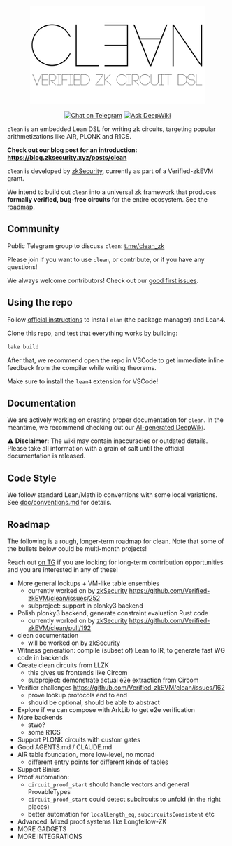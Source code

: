 <p align="center"> <img src="images/logo-w-subtitle-rect.png" width="400" alt="Clean logo"> </p>

<div align="center">

[![Chat on Telegram][ico-telegram]][link-telegram]
[![Ask DeepWiki][ico-deep-wiki]][link-deep-wiki]

</div>

`clean` is an embedded Lean DSL for writing zk circuits, targeting popular arithmetizations like AIR, PLONK and R1CS.

**Check out our blog post for an introduction: https://blog.zksecurity.xyz/posts/clean**

`clean` is developed by [zkSecurity](https://zksecurity.xyz/), currently as part of a Verified-zkEVM grant.

We intend to build out `clean` into a universal zk framework that produces **formally verified, bug-free circuits** for the entire ecosystem. See the [roadmap](#roadmap).

## Community

Public Telegram group to discuss `clean`: [t.me/clean_zk](https://t.me/clean_zk)

Please join if you want to use `clean`, or contribute, or if you have any questions!

We always welcome contributors! Check out our [good first issues](https://github.com/Verified-zkEVM/clean/issues?q=is%3Aissue%20state%3Aopen%20label%3A%22good%20first%20issue%22).

## Using the repo

Follow [official instructions](https://lean-lang.org/lean4/doc/setup.html) to install `elan` (the package manager) and Lean4.

Clone this repo, and test that everything works by building:

```bash
lake build
```

After that, we recommend open the repo in VSCode to get immediate inline feedback from the compiler while writing theorems.

Make sure to install the `lean4` extension for VSCode!

## Documentation

We are actively working on creating proper documentation for `clean`. In the meantime, we recommend checking out our [AI-generated DeepWiki](https://deepwiki.com/Verified-zkEVM/clean).

⚠️ **Disclaimer:** The wiki may contain inaccuracies or outdated details. Please take all information with a grain of salt until the official documentation is released.

## Code Style

We follow standard Lean/Mathlib conventions with some local variations. See [doc/conventions.md](doc/conventions.md) for details.

## Roadmap

The following is a rough, longer-term roadmap for clean. Note that some of the bullets below could be multi-month projects!

Reach out [on TG](https://t.me/clean_zk) if you are looking for long-term contribution opportunities and you are interested in any of these!

- More general lookups + VM-like table ensembles
  - currently worked on by [zkSecurity](https://zksecurity.xyz/) https://github.com/Verified-zkEVM/clean/issues/252
  - subproject: support in plonky3 backend
- Polish plonky3 backend, generate constraint evaluation Rust code
  - currently worked on by [zkSecurity](https://zksecurity.xyz/) https://github.com/Verified-zkEVM/clean/pull/192
- clean documentation
  - will be worked on by [zkSecurity](https://zksecurity.xyz/)
- Witness generation: compile (subset of) Lean to IR, to generate fast WG code in backends
- Create clean circuits from LLZK
  - this gives us frontends like Circom
  - subproject: demonstrate actual e2e extraction from Circom
- Verifier challenges https://github.com/Verified-zkEVM/clean/issues/162
  - prove lookup protocols end to end
  - should be optional, should be able to abstract
- Explore if we can compose with ArkLib to get e2e verification
- More backends
  - stwo?
  - some R1CS
- Support PLONK circuits with custom gates
- Good AGENTS.md / CLAUDE.md
- AIR table foundation, more low-level, no monad
  - different entry points for different kinds of tables
- Support Binius
- Proof automation:
  - `circuit_proof_start` should handle vectors and general ProvableTypes
  - `circuit_proof_start` could detect subcircuits to unfold (in the right places)
  - better automation for `localLength_eq`, `subcircuitsConsistent` etc
- Advanced: Mixed proof systems like Longfellow-ZK
- MORE GADGETS
- MORE INTEGRATIONS



[ico-telegram]: https://img.shields.io/badge/@clean__zk-2CA5E0.svg?style=flat-square&logo=telegram&label=Telegram
[link-telegram]: https://t.me/clean_zk

[ico-deep-wiki]: https://deepwiki.com/badge.svg
[link-deep-wiki]: https://deepwiki.com/Verified-zkEVM/clean
